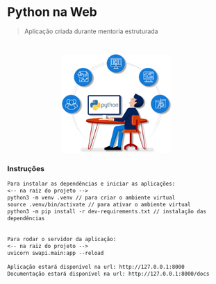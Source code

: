 # Python na Web
> Aplicação criada durante mentoria estruturada

<br />
<p align="center">
  <img src="./image/python_web.png" width="50%" alt="Python Web"/>
</p>

### Instruções

```
Para instalar as dependências e iniciar as aplicações:
<-- na raiz do projeto -->
python3 -m venv .venv // para criar o ambiente virtual
source .venv/bin/activate // para ativar o ambiente virtual
python3 -m pip install -r dev-requirements.txt // instalação das dependências


Para rodar o servidor da aplicação:
<-- na raiz do projeto -->
uvicorn swapi.main:app --reload

Aplicação estará disponível na url: http://127.0.0.1:8000
Documentação estará disponível na url: http://127.0.0.1:8000/docs
```
